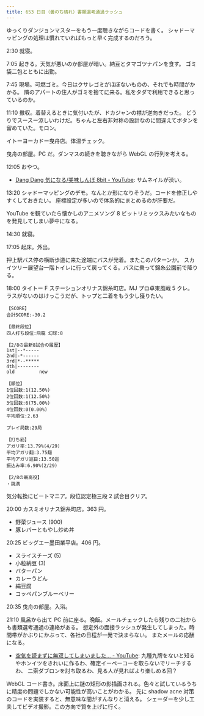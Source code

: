 ```yaml
---
title: 653 日目（曇のち晴れ）書類選考通過ラッシュ
---
```


ゆっくりダンジョンマスターをもう一度聴きながらコードを書く。
シャドーマッピングの処理は慣れていればもっと早く完成するのだろう。

2:30 就寝。

7:05 起きる。天気が悪いのか部屋が暗い。納豆とタマゴツナパンを食す。
ゴミ袋二包とともに出勤。

7:45 現場。可燃ゴミ。今日はクサレゴミがほぼないものの、それでも時間がかかる。
隣のアパートの住人がゴミを捨てに来る。私をタダで利用できると思っているのか。

11:10 撤収。着替えるときに気付いたが、ドカジャンの襟が逆向きだった。
どうりでスースー涼しいわけだ。ちゃんと左右非対称の設計なのに間違えてボタンを留めていた。モロン。

イトーヨーカドー曳舟店。体温チェック。

曳舟の部屋。PC だ。ダンマスの続きを聴きながら WebGL の行列を考える。

12:05 おやつ。

* [Dang Dang 気になる/美味しんぼ 8bit - YouTube](https://www.youtube.com/watch?v=bk-fjG-u88w):
  サムネイルが渋い。

13:20 シャドーマッピングのデモ。なんとか形になりそうだ。コードを修正しやすくしておきたい。
座標設定が多いので体系的にまとめるのが肝要だ。

YouTube を観ていたら懐かしのアニメソング 8 ビットリミックスみたいなものを発見してしまい夢中になる。

14:30 就寝。

17:05 起床。外出。

押上駅バス停の横断歩道に来た途端にバスが発着。またこのパターンか。
スカイツリー展望台一階トイレに行って戻ってくる。バスに乗って錦糸公園前で降りる。

18:00 タイトー F ステーションオリナス錦糸町店。MJ プロ卓東風戦 5 クレ。
ラスがないのはけっこうだが、トップと二着をもう少し獲りたい。

```text
【SCORE】
合計SCORE:-30.2

【最終段位】
四人打ち段位:飛龍 幻球:8

【2/8の最新8試合の履歴】
1st|--*-----
2nd|-*------
3rd|*--*****
4th|--------
old         new

【順位】
1位回数:1(12.50%)
2位回数:1(12.50%)
3位回数:6(75.00%)
4位回数:0(0.00%)
平均順位:2.63

プレイ局数:29局

【打ち筋】
アガリ率:13.79%(4/29)
平均アガリ翻:3.75翻
平均アガリ巡目:13.50巡
振込み率:6.90%(2/29)

【2/8の最高役】
・跳満
```

気分転換にビートマニア。段位認定極三段 2 試合目クリア。

20:00 カスミオリナス錦糸町店。363 円。

* 野菜ジュース (900)
* 豚レバーともやし炒め丼

20:25 ビッグエー墨田業平店。406 円。

* スライスチーズ (5)
* 小粒納豆 (3)
* バターパン
* カレーうどん
* 絹豆腐
* コッペパンブルーベリー

20:35 曳舟の部屋。入浴。

21:10 風呂から出て PC 前に座る。晩飯。メールチェックしたら残りの二社からも書類選考通過の連絡がある。
想定外の面接ラッシュが発生してしまった。時間帯がかぶりにかぶって、各社の日程が一発で決まらない。
またメールの応酬になる。

* [空気を読まずに無双してしまいました… - YouTube](https://www.youtube.com/watch?v=xCf4vLmomEU):
  九種九牌をないと知るやホンイツをきれいに作るわ、確定イーペーコーを取らないでリーチするわ、
  二索ダブロンを討ち取るわ、見る人が見ればより楽しめる回？

WebGL コード書き。床面上に謎の矩形の影描画される。色々と試しているうちに精度の問題でしかない可能性が高いことがわかる。
先に shadow acne 対策のコードを実装すると、無意味な闇がすんなりと消える。
シェーダーを少し工夫してビデオ撮影。この方向で質を上げに行く。
